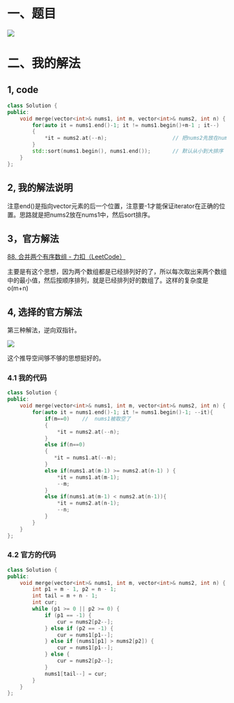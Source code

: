 # 一、题目

![](C:\Users\q1375\AppData\Roaming\marktext\images\2025-01-03-17-13-13-image.png)

# 二、我的解法

## 1, code

```cpp
class Solution {
public:
    void merge(vector<int>& nums1, int m, vector<int>& nums2, int n) {
        for(auto it = nums1.end()-1; it != nums1.begin()+m-1 ; it--)
        {
            *it = nums2.at(--n);                     // 把nums2先放在nums1的后面
        }
        std::sort(nums1.begin(), nums1.end());       // 默认从小到大排序
    }
};
```

## 2, 我的解法说明

注意end()是指向vector元素的后一个位置，注意要-1才能保证iterator在正确的位置。思路就是把nums2放在nums1中，然后sort排序。  

## 3，官方解法

[88. 合并两个有序数组 - 力扣（LeetCode）](https://leetcode.cn/problems/merge-sorted-array/solutions/666608/he-bing-liang-ge-you-xu-shu-zu-by-leetco-rrb0/?envType=study-plan-v2&envId=top-interview-150)

主要是有这个思想，因为两个数组都是已经排列好的了，所以每次取出来两个数组中的最小值，然后按顺序排列，就是已经排列好的数组了。这样的复杂度是o(m+n)

## 4, 选择的官方解法

第三种解法，逆向双指针。

![](C:\Users\q1375\AppData\Roaming\marktext\images\2025-01-03-17-22-09-image.png)

这个推导空间够不够的思想挺好的。

### 4.1 我的代码

```cpp
class Solution {
public:
    void merge(vector<int>& nums1, int m, vector<int>& nums2, int n) {
        for(auto it = nums1.end()-1; it != nums1.begin()-1; --it){
            if(m==0)    //  nums1被取空了
            {
                *it = nums2.at(--n);
            }
            else if(n==0)
            {
               *it = nums1.at(--m);
            }
            else if(nums1.at(m-1) >= nums2.at(n-1) ) {
                *it = nums1.at(m-1);
                --m;
            }
            else if(nums1.at(m-1) < nums2.at(n-1)){
                *it = nums2.at(n-1);
                --n;
            }
        }
    }
};
```

### 4.2 官方的代码

```cpp
class Solution {
public:
    void merge(vector<int>& nums1, int m, vector<int>& nums2, int n) {
        int p1 = m - 1, p2 = n - 1;
        int tail = m + n - 1;
        int cur;
        while (p1 >= 0 || p2 >= 0) {
            if (p1 == -1) {
                cur = nums2[p2--];
            } else if (p2 == -1) {
                cur = nums1[p1--];
            } else if (nums1[p1] > nums2[p2]) {
                cur = nums1[p1--];
            } else {
                cur = nums2[p2--];
            }
            nums1[tail--] = cur;
        }
    }
};

```
